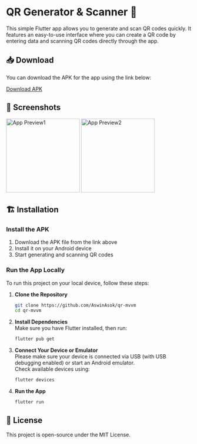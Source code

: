 # QR Generator & Scanner 📱

This simple Flutter app allows you to generate and scan QR codes quickly. It features an easy-to-use interface where you can create a QR code by entering data and scanning QR codes directly through the app.

## 📥 Download

You can download the APK for the app using the link below:

[Download APK](https://drive.google.com/file/d/1RbGYikI4-DW1ChTdpGFPlts7c60me4G1/view?usp=sharing)

## 📸 Screenshots

<p align="left">
  <img src="https://i.ibb.co/MDTzrP3B/screen1.jpg" alt="App Preview1" width="200">
  <img src="https://i.ibb.co/0pgbNbZS/screen2.jpg" alt="App Preview2" width="200">
</p>

## 🏗️ Installation

### Install the APK

1. Download the APK file from the link above
2. Install it on your Android device
3. Start generating and scanning QR codes

### Run the App Locally

To run this project on your local device, follow these steps:

1. **Clone the Repository**

    ```bash
    git clone https://github.com/AswinAsok/qr-mvvm
    cd qr-mvvm
    ```

2. **Install Dependencies**  
   Make sure you have Flutter installed, then run:

    ```bash
    flutter pub get
    ```

3. **Connect Your Device or Emulator**  
   Please make sure your device is connected via USB (with USB debugging enabled) or start an Android emulator.  
   Check available devices using:

    ```bash
    flutter devices
    ```

4. **Run the App**
    ```bash
    flutter run
    ```

## 📝 License

This project is open-source under the MIT License.
